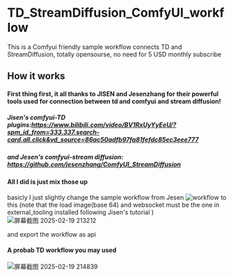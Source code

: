 # TD_StreamDiffusion_ComfyUI_workflow
This is a Comfyui friendly sample workflow connects TD and StreamDiffusion, totally opensourse, no need for 5 USD monthly subscribe

## How it works
#### First thing first, it all thanks to JISEN and Jesenzhang for their powerful tools used for connection between td and comfyui and stream diffusion!
##### Jisen's comfyui-TD plugins:https://www.bilibili.com/video/BV1RxUyYyEeU/?spm_id_from=333.337.search-card.all.click&vd_source=86ac50adfb97fa81fefdc85ec3eee777
##### and Jesen's comfyui-stream diffusion: https://github.com/jesenzhang/ComfyUI_StreamDiffusion

#### All I did is just mix those up 
basicly I just slightly change the sample workflow from Jesen 
![workflow](https://github.com/user-attachments/assets/14c384cd-39c6-41a8-a26d-1b2eea6c8a94)
to this (note that the load image(base 64) and websocket must be the one in external_tooling installed following Jisen's tutorial )
![屏幕截图 2025-02-19 213212](https://github.com/user-attachments/assets/b64d0078-483c-4e8d-93e8-30418445a590)

and export the workflow as api

#### A probab TD workflow you may used

![屏幕截图 2025-02-19 214839](https://github.com/user-attachments/assets/459a91d4-20df-4399-b483-1aac10b79ded)
